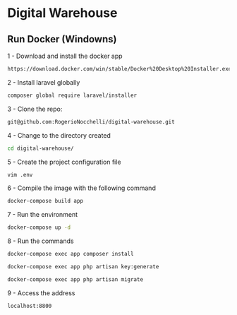 Digital Warehouse
=======

## Run Docker (Windowns)

1 - Download and install the docker app 

```bash
https://download.docker.com/win/stable/Docker%20Desktop%20Installer.exe
```

2 - Install laravel globally

```bash
composer global require laravel/installer
```

3 - Clone the repo:

```bash
git@github.com:RogerioNocchelli/digital-warehouse.git
```

4 - Change to the directory created

```bash
cd digital-warehouse/
```

5 - Create the project configuration file

```bash
vim .env
```

6 - Compile the image with the following command

```bash
docker-compose build app
```

7 - Run the environment

```bash
docker-compose up -d
```

8 - Run the commands

```bash
docker-compose exec app composer install
```
```bash
docker-compose exec app php artisan key:generate
```
```bash
docker-compose exec app php artisan migrate
```

9 - Access the address

```bash
localhost:8800
```


